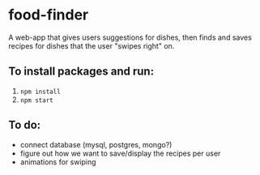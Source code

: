 # food-finder
A web-app that gives users suggestions for dishes, then finds and saves recipes for dishes that the user "swipes right" on.

## To install packages and run:
1. ```npm install```  
2. ```npm start```

## To do:
- connect database (mysql, postgres, mongo?)
- figure out how we want to save/display the recipes per user
- animations for swiping
